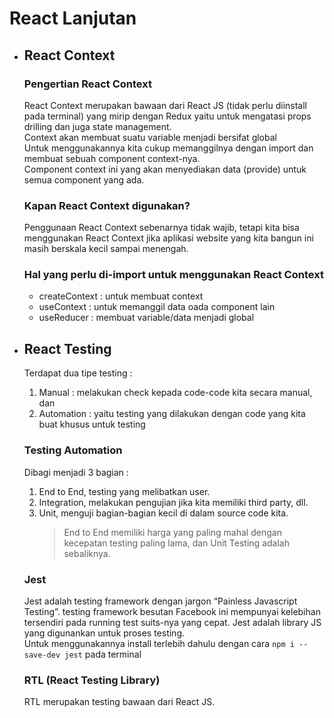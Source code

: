 # React Lanjutan

- ## React Context

  ### Pengertian React Context

  React Context merupakan bawaan dari React JS (tidak perlu diinstall pada terminal) yang mirip dengan Redux yaitu untuk mengatasi props drilling dan juga state management. <br>
  Context akan membuat suatu variable menjadi bersifat global <br>
  Untuk menggunakannya kita cukup memanggilnya dengan import dan membuat sebuah component context-nya. <br>
  Component context ini yang akan menyediakan data (provide) untuk semua component yang ada. <br>

  ### Kapan React Context digunakan?

  Penggunaan React Context sebenarnya tidak wajib, tetapi kita bisa menggunakan React Context jika aplikasi website yang kita bangun ini masih berskala kecil sampai menengah. <br>

  ### Hal yang perlu di-import untuk menggunakan React Context

  - createContext : untuk membuat context <br>
  - useContext : untuk memanggil data oada component lain <br>
  - useReducer : membuat variable/data menjadi global

- ## React Testing

  Terdapat dua tipe testing :

  1. Manual : melakukan check kepada code-code kita secara manual, dan <br>
  2. Automation : yaitu testing yang dilakukan dengan code yang kita buat khusus untuk testing <br>

  ### Testing Automation

  Dibagi menjadi 3 bagian :

  1. End to End, testing yang melibatkan user.
  2. Integration, melakukan pengujian jika kita memiliki third party, dll.
  3. Unit, menguji bagian-bagian kecil di dalam source code kita. <br>
     > End to End memiliki harga yang paling mahal dengan kecepatan testing paling lama, dan Unit Testing adalah sebaliknya.
     > <br>

  ### Jest

  Jest adalah testing framework dengan jargon “Painless Javascript Testing”. testing framework besutan Facebook ini mempunyai kelebihan tersendiri pada running test suits-nya yang cepat. Jest adalah library JS yang digunankan untuk proses testing. <br>
  Untuk menggunakannya install terlebih dahulu dengan cara `npm i --save-dev jest` pada terminal <br>

  ### RTL (React Testing Library)

  RTL merupakan testing bawaan dari React JS.
